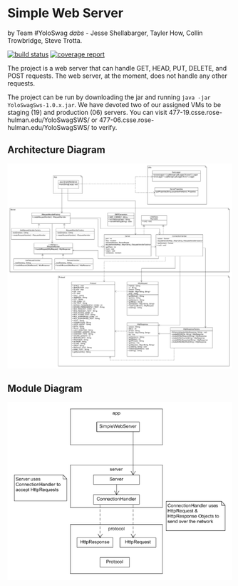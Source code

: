 # Simple Web Server
by Team #YoloSwag *dabs* - Jesse Shellabarger, Tayler How, Collin Trowbridge, Steve Trotta.

[![build status](https://ada.csse.rose-hulman.edu/shellajt/CSSE477Project/badges/master/build.svg)](https://ada.csse.rose-hulman.edu/shellajt/CSSE477Project/commits/master)
[![coverage report](https://ada.csse.rose-hulman.edu/shellajt/CSSE477Project/badges/master/coverage.svg)](https://ada.csse.rose-hulman.edu/shellajt/CSSE477Project/commits/master)

The project is a web server that can handle GET, HEAD, PUT, DELETE, and POST requests. The web server, at the moment, does not handle any other requests. 

The project can be run by downloading the jar and running `java -jar YoloSwagSws-1.0.x.jar`. We have devoted two of our assigned VMs to be staging (19) and production (06) servers. You can visit 477-19.csse.rose-hulman.edu/YoloSwagSWS/ or 477-06.csse.rose-hulman.edu/YoloSwagSWS/ to verify.

## Architecture Diagram
![Architecture Diagram](docs/ArchitectureDiagram.png)

## Module Diagram
![Module Diagram](docs/ModuleDiagram.png)